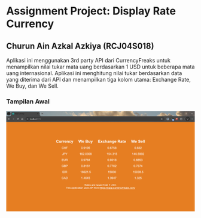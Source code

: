 # Assignment Project: Display Rate Currency
## Churun Ain Azkal Azkiya (RCJ04S018)

Aplikasi ini menggunakan 3rd party API dari CurrencyFreaks untuk menampilkan nilai tukar mata uang berdasarkan 1 USD untuk beberapa mata uang internasional. Aplikasi ini menghitung nilai tukar berdasarkan data yang diterima dari API dan menampilkan tiga kolom utama: Exchange Rate, We Buy, dan We Sell.

### Tampilan Awal
![Landing Page](rate-currency.png)